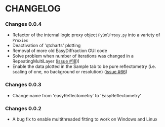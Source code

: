 # CHANGELOG

### Changes 0.0.4

- Refactor of the internal logic proxy object `PyQmlProxy.py` into a variety of `Proxies`
- Deactivation of 'qtcharts' plotting
- Removal of more old EasyDiffraction GUI code
- Solve problem when number of iterations was changed in a RepeatingMultiLayer ([issue #18](https://github.com/easyScience/EasyReflectometryApp/issues/18)))
- Enable the data plotted in the Sample tab to be pure reflectometry (i.e. scaling of one, no background or resolution) ([issue #66](https://github.com/easyScience/EasyReflectometryApp/issues/66))

### Changes 0.0.3

- Change name from 'easyReflectometry' to 'EasyReflectometry'

### Changes 0.0.2

- A bug fix to enable multithreaded fitting to work on Windows and Linux
